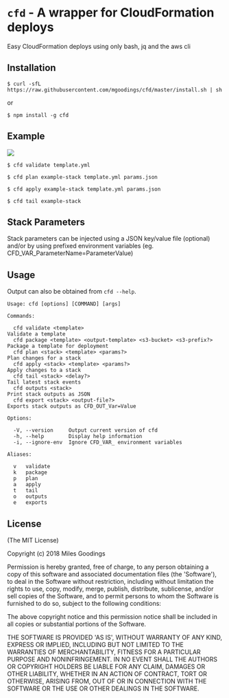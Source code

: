 # `cfd` - A wrapper for CloudFormation deploys

Easy CloudFormation deploys using only bash, jq and the aws cli

## Installation

    $ curl -sfL https://raw.githubusercontent.com/mgoodings/cfd/master/install.sh | sh

or

    $ npm install -g cfd

## Example

![](https://i.imgur.com/VjocNY9.gif)

    $ cfd validate template.yml

    $ cfd plan example-stack template.yml params.json

    $ cfd apply example-stack template.yml params.json

    $ cfd tail example-stack

## Stack Parameters

Stack parameters can be injected using a JSON key/value file (optional) and/or by using prefixed environment variables (eg. CFD_VAR_ParameterName=ParameterValue)

## Usage

Output can also be obtained from `cfd --help`.

    Usage: cfd [options] [COMMAND] [args]

    Commands:

      cfd validate <template>                                            Validate a template
      cfd package <template> <output-template> <s3-bucket> <s3-prefix?>  Package a template for deployment
      cfd plan <stack> <template> <params?>                              Plan changes for a stack
      cfd apply <stack> <template> <params?>                             Apply changes to a stack
      cfd tail <stack> <delay?>                                          Tail latest stack events
      cfd outputs <stack>                                                Print stack outputs as JSON
      cfd export <stack> <output-file?>                                  Exports stack outputs as CFD_OUT_Var=Value

    Options:

      -V, --version     Output current version of cfd
      -h, --help        Display help information
      -i, --ignore-env  Ignore CFD_VAR_ environment variables

    Aliases:

      v   validate
      k   package
      p   plan
      a   apply
      t   tail
      o   outputs
      e   exports

## License

(The MIT License)

Copyright (c) 2018 Miles Goodings

Permission is hereby granted, free of charge, to any person obtaining
a copy of this software and associated documentation files (the
'Software'), to deal in the Software without restriction, including
without limitation the rights to use, copy, modify, merge, publish,
distribute, sublicense, and/or sell copies of the Software, and to
permit persons to whom the Software is furnished to do so, subject to
the following conditions:

The above copyright notice and this permission notice shall be
included in all copies or substantial portions of the Software.

THE SOFTWARE IS PROVIDED 'AS IS', WITHOUT WARRANTY OF ANY KIND,
EXPRESS OR IMPLIED, INCLUDING BUT NOT LIMITED TO THE WARRANTIES OF
MERCHANTABILITY, FITNESS FOR A PARTICULAR PURPOSE AND NONINFRINGEMENT.
IN NO EVENT SHALL THE AUTHORS OR COPYRIGHT HOLDERS BE LIABLE FOR ANY
CLAIM, DAMAGES OR OTHER LIABILITY, WHETHER IN AN ACTION OF CONTRACT,
TORT OR OTHERWISE, ARISING FROM, OUT OF OR IN CONNECTION WITH THE
SOFTWARE OR THE USE OR OTHER DEALINGS IN THE SOFTWARE.
